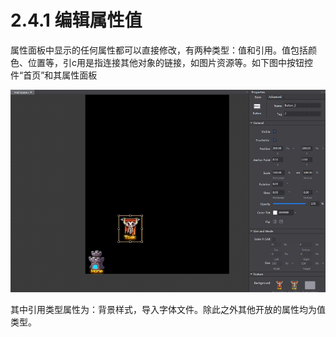 # 2.4.1 编辑属性值

属性面板中显示的任何属性都可以直接修改，有两种类型：值和引用。值包括颜色、位置等，引c用是指连接其他对象的链接，如图片资源等。如下图中按钮控件“首页”和其属性面板

![Image](res/image051.png)

其中引用类型属性为：背景样式，导入字体文件。除此之外其他开放的属性均为值类型。

